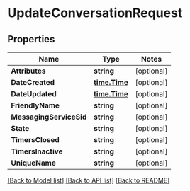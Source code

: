 # UpdateConversationRequest

## Properties
Name | Type | Notes
------------ | ------------- | -------------
**Attributes** | **string** | [optional] 
**DateCreated** | [**time.Time**](time.Time.md) | [optional] 
**DateUpdated** | [**time.Time**](time.Time.md) | [optional] 
**FriendlyName** | **string** | [optional] 
**MessagingServiceSid** | **string** | [optional] 
**State** | **string** | [optional] 
**TimersClosed** | **string** | [optional] 
**TimersInactive** | **string** | [optional] 
**UniqueName** | **string** | [optional] 

[[Back to Model list]](../README.md#documentation-for-models) [[Back to API list]](../README.md#documentation-for-api-endpoints) [[Back to README]](../README.md)


